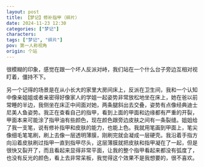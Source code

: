 ```yaml
---
layout: post
title: 【梦记】修补指甲（碎片）
date: 2024-11-23 12:30
categories: ["梦记"]
characters: 
tags: ["梦记", "碎片"]
pov: 第一人称视角
origin: 个站
---
```


很模糊的印象，感觉在跟一个坏人反派对峙，我们站在一个什么台子旁边互相对视盯着，僵持不下。

另一个记得的场景是在从小长大的家里大房间床上，反派在卫生间，我和一个认知中像亲姐姐或者亲密得好像家人的学姐一起姿势非常放松地坐在床上，她在爸以前常睡的半边，我侧坐在床正中间面对她，两条腿斜出去交叠，姿势有点像经典迪士尼美人鱼姿势。我正在查看自己的指甲，看到上面的甲面和边缘都有严重的开裂，甲面本来可能涂了指甲油有些颜色，现在颜色跟旁边皮肤之间有一条裂缝。姐姐给了我一支笔，说有修补指甲和皮肤的能力，也能上色。我就用笔画到甲面上，笔尖像细毛笔笔刷，刷上去像一层透明薄膜，刚刷完就会凝成一层硬壳。我沿着手指方向沿着皮肤刷过指甲一直到指甲尽头，这层薄膜就把皮肤和指甲凝在了一起，但是很快又裂开了，而且看起来显得非常平面，让我的整个指甲看起来都没有弧度了，也没有反光的颜色，看上去非常呆板，我觉得这个效果不是我想要的，很不喜欢。
